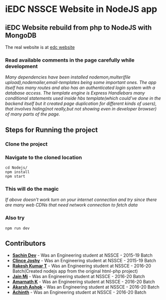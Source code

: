 # iEDC NSSCE Website in NodeJS app
## iEDC Website rebuild from php to NodeJS with MongoDB
The real website is at [edc website](https://edc.nssce.ac.in)
### Read available comments in the page carefully while development
*Many dependencies have been installed nodemon,multer(file upload),nodemailer,email-templates being some important ones. The app itself has many routes and also has an authenticated login system with a database access. The template engine is Express Handlebars many conditional statements used inside hbs template(which could've done in the backend itself but it created page duplication for different kinds of users), that involves hiding(not really,but not showing even in developer browser) of many parts of the page.*
## Steps for Running the project
### Clone the project
### Navigate to the cloned location
```
cd Nodejs/
npm install
npm start
```
### This will do the magic
*If above doesn't work turn on your internet connection and try since there are many web CDNs that need network connection to fetch data*
### Also try 
```
npm run dev
```
## Contributors
* **[Sachin Dev](https://github.com/heysachin)**  - Was an Engineering student at NSSCE - 2015-19 Batch
* **[Clince Joshy](https://github.com/clincejoshy)**  - Was an Engineering student at NSSCE - 2015-19 Batch
* **[Rakesh Kumar T](https://github.com/Rk1229)**  - Was an Engineering student at NSSCE - 2016-20 Batch(Created nodejs app from the  original html-php project)
* **[Jain Mj](https://github.com/Jainmj1234)** - Was an Engineering student at NSSCE - 2016-20 Batch
* **[Amarnath K](https://github.com/RoyalBlood153)** - Was an Engineering student at NSSCE - 2016-20 Batch
* **[Akarsh Ashok](https://github.com/Akchy)** - Was an Engineering student at NSSCE - 2016-20 Batch
* **[Achinth](https://github.com/achinthz)** - Was an Engineering student at NSSCE - 2016-20 Batch
